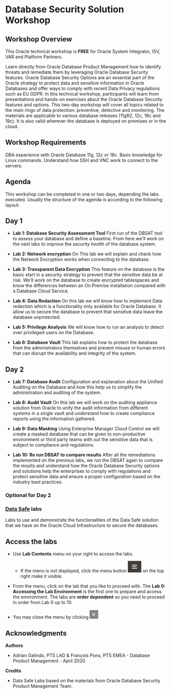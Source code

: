 # Database Security Solution Workshop #

## Workshop Overview ##

This Oracle technical workshop is **FREE** for Oracle System Integrator, ISV, VAR and Platform Partners. 

Learn directly from Oracle Database Product Management how to identify threats and remediate them by leveraging Oracle Database Security features. Oracle Database Security Options are an essential part of the Oracle strategy to protect data and sensitive information in Oracle Databases and offer ways to comply with recent Data Privacy regulations such as EU GDPR. In this technical workshop, participants will learn from presentations and hands-on exercises about the Oracle Database Security features and options. This two-day workshop will cover all topics related to the main rings of data protection: preventive, detective and monitoring. The materials are applicable to various database releases (11gR2, 12c, 18c and 19c). It is also valid wherever the database is deployed on premises or in the cloud.

## Workshop Requirements

DBA experience with Oracle Database 11g, 12c or 18c.
Basic knowledge for Linux commands.
Understand how SSH and VNC work to connect to the servers.

## Agenda

This workshop can be completed in one or two days, depending the labs executed. Usually the structure of the agenda is according to the following layout:

## Day 1

- **Lab 1: Database Security Assessment Tool**
First run of the DBSAT tool to assess your database and define a baseline. From here we'll work on the next labs to improve the *security health* of the database system.

- **Lab 2: Network encryption**
On This lab we will explain and check how the Network Encryption works when connecting to the database.

- **Lab 3: Transparent Data Encryption**
This feature on the database is the basic start in a security strategy to prevent that the sensitive data be at risk. We'll work on the database to create encrypted tablespaces and know the differences between an On Premise installation compared with a Database Cloud Service.

- **Lab 4: Data Redaction**
On this lab we will know how to implement Data redaction which is a functionality only available for Oracle Database. It allow us to secure the database to prevent that sensitive data leave the database unprotected. 

- **Lab 5: Privilege Analysis**
We will know how to run an analysis to detect over privileged users on the Database.

- **Lab 6: Database Vault**
This lab explains how to protect the database from the administrators themselves and prevent misuse or human errors that can disrupt the availability and integrity of the system.

## Day 2

- **Lab 7: Database Audit**
Configuration and explanation about the Unified Auditing on the Database and how this help us to simplify the administration and auditing of the system.

- **Lab 8: Audit Vault**
On this lab we will work on the auditing appliance solution from Oracle to unify the audit information from different systems in a single vault and understand how to create compliance reports using the information gathered. 

- **Lab 9: Data Masking**
Using Enterprise Manager Cloud Control we will create a masked database that can be given to non-productive environment or third party teams with out the sensitive data that is subject to compliance and regulations.

- **Lab 10: Re run DBSAT to compare results**
After all the remediations implemented on the previous labs, we run the DBSAT again to compare the results and understand how the Oracle Database Security options and solutions help the enterprises to comply with regulations and protect sensitive data and ensure a proper configuration based on the industry best practices. 

### Optional for Day 2

### [**Data Safe**](../DataSafe/ "Data Safe Labs") labs
Labs to use and demonstrate the functionalities of the Data Safe solution that we have on the Oracle Cloud Infrastructure to secure the databases.



## Access the labs ##

- Use **Lab Contents** menu on your right to access the labs.
    - If the menu is not displayed, click the menu button ![](./images/menu-button.png "") on the top right  make it visible.


- From the menu, click on the lab that you like to proceed with. The **Lab 0: Accessing the Lab Environment** is the first one to prepare and access the environment. The labs are **order dependent** so you need to proceed in order from Lab 0 up to 10.


- You may close the menu by clicking ![](./images/menu-close.png "")

## Acknowledgments

**Authors** 

- Adrian Galindo, PTS LAD & François Pons, PTS EMEA - Database Product Management - April 2020.

**Credits**

- Data Safe Labs based on the materials from Oracle Database Security Product Management Team.

